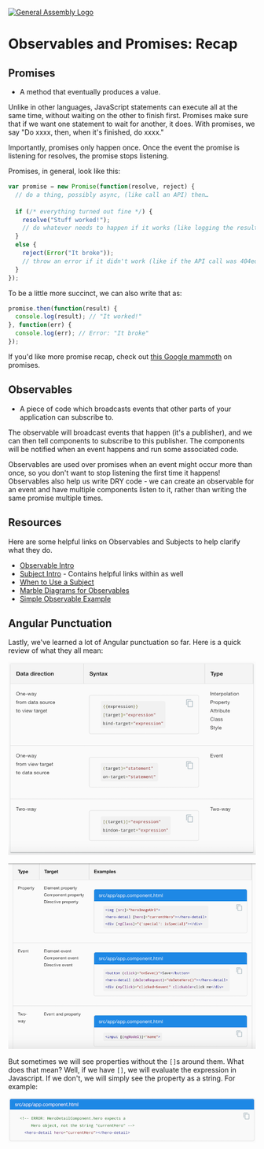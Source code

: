 [![General Assembly Logo](https://camo.githubusercontent.com/1a91b05b8f4d44b5bbfb83abac2b0996d8e26c92/687474703a2f2f692e696d6775722e636f6d2f6b6538555354712e706e67)](https://generalassemb.ly/education/web-development-immersive)


# Observables and Promises: Recap

## Promises

- A method that eventually produces a value.

Unlike in other languages, JavaScript statements can execute all at the same time, without waiting on the other to finish first. Promises make sure that if we want one statement to wait for another, it does. With promises, we say  "Do xxxx, then, when it's finished, do xxxx."

Importantly, promises only happen once. Once the event the promise is listening for resolves, the promise stops listening.

Promises, in general, look like this:

```js
var promise = new Promise(function(resolve, reject) {
  // do a thing, possibly async, (like call an API) then…

  if (/* everything turned out fine */) {
    resolve("Stuff worked!");
    // do whatever needs to happen if it works (like logging the results to the console)
  }
  else {
    reject(Error("It broke"));
    // throw an error if it didn't work (like if the API call was 404ed).
  }
});
```

To be a little more succinct, we can also write that as:

```js
promise.then(function(result) {
  console.log(result); // "It worked!"
}, function(err) {
  console.log(err); // Error: "It broke"
});
```

If you'd like more promise recap, check out [this Google mammoth](https://developers.google.com/web/fundamentals/getting-started/primers/promises) on promises.

## Observables

- A piece of code which broadcasts events that other parts of your application can subscribe to.

The observable will broadcast events that happen (it's a publisher), and we can then tell components to subscribe to this publisher.  The components will be notified when an event happens and run some associated code.

Observables are used over promises when an event might occur more than once, so you don't want to stop listening the first time it happens! Observables also help us write DRY code - we can create an observable for an event and have multiple components listen to it, rather than writing the same promise multiple times.

## Resources

Here are some helpful links on Observables and Subjects to help clarify what they do.

- [Observable Intro](http://reactivex.io/documentation/observable.html)
- [Subject Intro](http://reactivex.io/documentation/subject.html) - Contains helpful links within as well
- [When to Use a Subject](http://davesexton.com/blog/post/To-Use-Subject-Or-Not-To-Use-Subject.aspx)
- [Marble Diagrams for Observables](http://rxmarbles.com/)
- [Simple Observable Example](http://embed.plnkr.co/CJNgwR8bhKv2qY1P8rGa)

## Angular Punctuation

Lastly, we've learned a lot of Angular punctuation so far.  Here is a quick review of what they all mean:

![](images/punctuation1.png)

![](images/punctuation2.png)

But sometimes we will see properties without the `[]`s around them.  What does that mean?  Well, if we have `[]`, we will evaluate the expression in Javascript.  If we don't, we will simply see the property as a string.  For example:

![](images/punctuation3.png)
